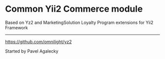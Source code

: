 # Common Yii2 Commerce module

Based on Yz2 and MarketingSolution Loyalty Program 
extensions for Yii2 Framework 

--- 
https://github.com/omnilight/yz2 

Started by Pavel Agalecky